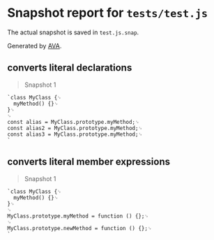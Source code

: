 # Snapshot report for `tests/test.js`

The actual snapshot is saved in `test.js.snap`.

Generated by [AVA](https://avajs.dev).

## converts literal declarations

> Snapshot 1

    `class MyClass {␊
      myMethod() {}␊
    }␊
    ␊
    const alias = MyClass.prototype.myMethod;␊
    const alias2 = MyClass.prototype.myMethod;␊
    const alias3 = MyClass.prototype.myMethod;␊
    `

## converts literal member expressions

> Snapshot 1

    `class MyClass {␊
      myMethod() {}␊
    }␊
    ␊
    MyClass.prototype.myMethod = function () {};␊
    ␊
    MyClass.prototype.newMethod = function () {};␊
    `
